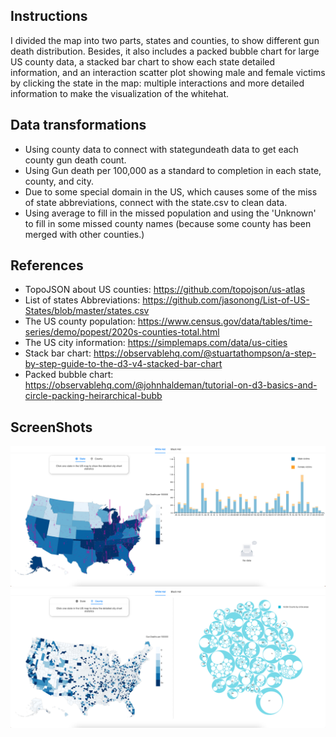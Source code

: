 ## Instructions
I divided the map into two parts, states and counties, to show different gun death distribution. Besides, it also includes a packed bubble chart for large US county data, a stacked bar chart to show each state detailed information, and an interaction scatter plot showing male and female victims by clicking the state in the map: multiple interactions and more detailed information to make the visualization of the whitehat.

## Data transformations
- Using county data to connect with stategundeath data to get each county gun death count.
- Using Gun death per 100,000 as a standard to completion in each state, county, and city.
- Due to some special domain in the US, which causes some of the miss of state abbreviations, connect with the state.csv to clean data.
- Using average to fill in the missed population and using the 'Unknown' to fill in some missed county names (because some county has been merged with other counties.) 

## References
- TopoJSON about US counties: https://github.com/topojson/us-atlas  
- List of states Abbreviations: https://github.com/jasonong/List-of-US-States/blob/master/states.csv
- The US county population: https://www.census.gov/data/tables/time-series/demo/popest/2020s-counties-total.html
- The US city information: https://simplemaps.com/data/us-cities
- Stack bar chart: https://observablehq.com/@stuartathompson/a-step-by-step-guide-to-the-d3-v4-stacked-bar-chart
- Packed bubble chart: https://observablehq.com/@johnhaldeman/tutorial-on-d3-basics-and-circle-packing-heirarchical-bubb

## ScreenShots
<img src="./public/state page.png">
<img src="./public/county page.png">